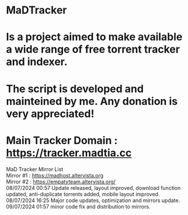 # MaDTracker
# Is a project aimed to make available a wide range of free torrent tracker and indexer. 
# The script is developed and mainteined by me. Any donation is very appreciated!
# Main Tracker Domain : https://tracker.madtia.cc<br>
MaD Tracker Mirror List<br>
Mirror #1 : https://madhost.altervista.org<br>
Mirror #2 : https://empatyteam.altervista.org/<br>
08/07/2024 00:57 Update released, layout improved, download function updated, anti-duplicate torrents added, mobile layout improved.<br>
08/07/2024 16:25 Major code updates, optimization and mirrors update.<br>
09/07/2024 01:57 minor code fix and distribution to mirrors.<br>
